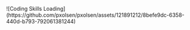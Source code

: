 <p><img align="center">![Coding Skills Loading](https://github.com/pxolsen/pxolsen/assets/121891212/8befe9dc-6358-440d-b793-792061381244)</img></p>
